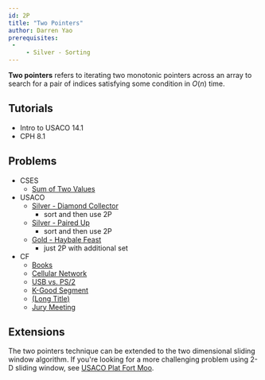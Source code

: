 ```yaml
---
id: 2P
title: "Two Pointers"
author: Darren Yao
prerequisites:
 - 
     - Silver - Sorting
---
```


**Two pointers** refers to iterating two monotonic pointers across an array to search for a pair of indices satisfying some condition in $O(n)$ time.

<!-- END DESCRIPTION -->

## Tutorials

 - Intro to USACO 14.1
 - CPH 8.1

## Problems

 - CSES
   - [Sum of Two Values](https://cses.fi/problemset/task/1640)
 - USACO
   - [Silver - Diamond Collector](http://usaco.org/index.php?page=viewproblem2&cpid=643)
     - sort and then use 2P
   - [Silver - Paired Up](http://usaco.org/index.php?page=viewproblem2&cpid=738)
     - sort and then use 2P
   - [Gold - Haybale Feast](http://usaco.org/index.php?page=viewproblem2&cpid=767)
     - just 2P with additional set
 - CF
   - [Books](https://codeforces.com/problemset/problem/279/B)
   - [Cellular Network](http://codeforces.com/problemset/problem/702/C) [](48)
   - [USB vs. PS/2](http://codeforces.com/problemset/problem/762/B) [](53)
   - [K-Good Segment](http://codeforces.com/problemset/problem/616/D) [](53)
   - [(Long Title)](http://codeforces.com/problemset/problem/814/C) [](54)
   - [Jury Meeting](http://codeforces.com/problemset/problem/853/B) [](90)

## Extensions

The two pointers technique can be extended to the two dimensional sliding window algorithm. If you're looking for a more challenging problem using 2-D sliding window, see [USACO Plat Fort Moo](http://usaco.org/index.php?page=viewproblem2&cpid=600).
